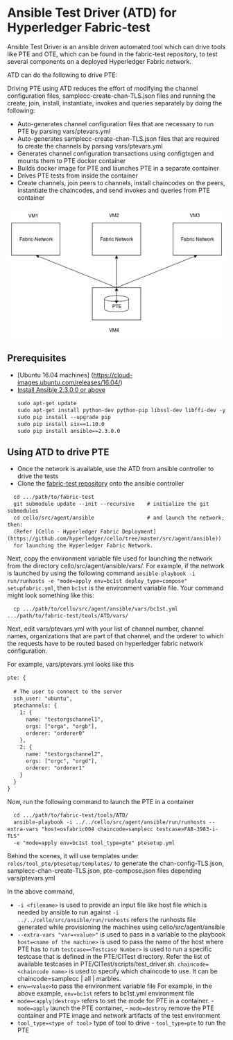 # Ansible Test Driver (ATD) for Hyperledger Fabric-test

Ansible Test Driver is an ansible driven automated tool which can drive tools like PTE and OTE,
which can be found in the fabric-test repository, to test several components on a deployed Hyperledger Fabric network.

ATD can do the following to drive PTE:

Driving PTE using ATD reduces the effort of modifying the channel configuration files, samplecc-create-chan-TLS.json files
and running the create, join, install, instantiate, invokes and queries separately by doing the following:

 - Auto-generates channel configuration files that are necessary to run PTE by parsing vars/ptevars.yml
 - Auto-generates samplecc-create-chan-TLS.json files that are required to create the channels by parsing vars/ptevars.yml
 - Generates channel configuration transactions using configtxgen and mounts them to PTE docker container
 - Builds docker image for PTE and launches PTE in a separate container
 - Drives PTE tests from inside the container
 - Create channels, join peers to channels, install chaincodes on the peers, instantiate the chaincodes, and send
   invokes and queries from PTE container
 
 ![](ATD-PTE.png)

## Prerequisites

- [Ubuntu 16.04 machines] (https://cloud-images.ubuntu.com/releases/16.04/)
- [Install Ansible 2.3.0.0 or above](http://docs.ansible.com/ansible/intro_installation.html)
  ```
  sudo apt-get update
  sudo apt-get install python-dev python-pip libssl-dev libffi-dev -y
  sudo pip install --upgrade pip
  sudo pip install six==1.10.0
  sudo pip install ansible==2.3.0.0
  ```
## Using ATD to drive PTE
 - Once the network is available, use the ATD from ansible controller to drive the tests
 - Clone the [fabric-test repository](https://gerrit.hyperledger.org/r/fabric-test) onto the ansible controller
```
  cd .../path/to/fabric-test
  git submodule update --init --recursive    # initialize the git submodules
  cd cello/src/agent/ansible                 # and launch the network; then:
  (Refer [Cello - Hyperledger Fabric Deployment](https://github.com/hyperledger/cello/tree/master/src/agent/ansible))
  for launching the Hyperledger Fabric Network.
```

Next, copy the environment variable file used for launching the network from the directory cello/src/agent/ansible/vars/.
For example, if the network is launched by using the following command
`ansible-playbook -i run/runhosts -e "mode=apply env=bc1st deploy_type=compose" setupfabric.yml`,
then `bc1st` is the environment variable file. Your command might look something like this:
```
  cp .../path/to/cello/src/agent/ansible/vars/bc1st.yml .../path/to/fabric-test/tools/ATD/vars/
```
Next, edit vars/ptevars.yml with your list of channel number, channel names, organizations that are part of that channel,
and the orderer to which the requests have to be routed based on hyperledger fabric network configuration.

For example, vars/ptevars.yml looks like this
```
pte: {

  # The user to connect to the server
  ssh_user: "ubuntu",
  ptechannels: {
    1: {
      name: "testorgschannel1",
      orgs: ["orga", "orgb"],
      orderer: "orderer0"
    },
    2: {
      name: "testorgschannel2",
      orgs: ["orgc", "orgd"],
      orderer: "orderer1"
    }
  }
}

```

Now, run the following command to launch the PTE in a container
```
  cd .../path/to/fabric-test/tools/ATD/
  ansible-playbook -i ../../cello/src/agent/ansible/run/runhosts --extra-vars "host=osfabric004 chaincode=samplecc testcase=FAB-3983-i-TLS"
  -e "mode=apply env=bc1st tool_type=pte" ptesetup.yml
```

Behind the scenes, it will use templates under `roles/tool_pte/ptesetup/templates/` to generate the chan-config-TLS.json,
samplecc-chan-create-TLS.json, pte-compose.json files depending vars/ptevars.yml

In the above command,
 - `-i <filename>` is used to provide an input file like host file which is needed by ansible to run against
   `-i ../../cello/src/ansible/run/runhosts` refers the runhosts file generated while provisioning
   the machines using cello/src/agent/ansible
 - `--extra-vars "var=<value>"` is used to pass in a variable to the playbook
   `host=<name of the machine>` is used to pass the name of the host where PTE has to run
   `testcase=<Testcase Number>` is used to run a specific testcase that is defined in the PTE/CITest directory.
   Refer the list of available testcases in PTE/CITest/scripts/test_driver.sh.
   `chaincode=<chaincode name>` is used to specify which chaincode to use. It can be chaincode=samplecc | all | marbles.
 - `env=<value>`to pass the environment variable file
    For example, in the above example, `env=bc1st` refers to bc1st.yml environment file
 - `mode=<apply|destroy>` refers to set the mode for PTE in a container.
        - `mode=apply` launch the PTE container,
        - `mode=destroy` remove the PTE container and PTE image and network artifacts of the test environment
 - `tool_type=<type of tool>` type of tool to drive
        - `tool_type=pte` to run the PTE
